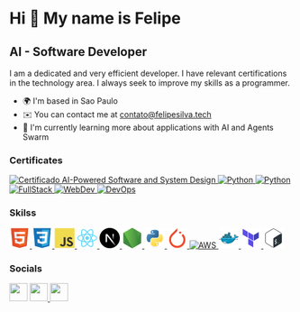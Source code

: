 Hi 👋 My name is Felipe
=======================

AI - Software Developer
-----------------------------

I am a dedicated and very efficient developer. I have relevant certifications in the technology area. I always seek to improve my skills as a programmer.

* 🌍  I'm based in Sao Paulo
* ✉️  You can contact me at [contato@felipesilva.tech](mailto:contato@felipesilva.tech)
* 🧠  I'm currently learning more about applications with AI and Agents Swarm

### Certificates

<p align="left">
  <!-- Certificado AI-Powered Software and System Design -->
  <a href="https://www.coursera.org/account/accomplishments/verify/K3OJR3TODF1E" target="_blank" rel="noreferrer">
    <img src="https://assets.zyrosite.com/YBgEyWxyOWC5zP2j/ai-powered-software-and-system-design-AVL1QveX7rTDeVQv.png" 
         width="185" height="185" alt="Certificado AI-Powered Software and System Design" />
  </a>

  <!-- Certificado Python (edX) -->
  <a href="https://courses.edx.org/certificates/b16d3caf284d4ea4834d0d498841604d?_gl=1*cefdsr*_ga*MjExMDg1OTQxMy4xNjkwNzQ0MDEz*_ga_D3KS4KMDT0*MTY5MTE1MDQ0MS4xMi4wLjE2OTExNTA0NDEuNjAuMC4w" target="_blank" rel="noreferrer">
    <img src="https://assets.zyrosite.com/cdn-cgi/image/format=auto,w=194,h=187,fit=crop/YBgEyWxyOWC5zP2j/broches-certificados-Yle2jgQgzDhoG6La.png" 
         width="185" height="185" alt="Python" />
  </a>

  <!-- Certificado Python (Coursera) -->
  <a href="https://www.coursera.org/account/accomplishments/professional-cert/4ZSXDWNT6D7Z" target="_blank" rel="noreferrer">
    <img src="https://assets.zyrosite.com/cdn-cgi/image/format=auto,w=173,h=182,fit=crop/YBgEyWxyOWC5zP2j/python-YZ9MQJbGKRt9BVOn.png" 
         width="185" height="185" alt="Python" />
  </a>

  <!-- Certificado FullStack -->
  <a href="https://www.coursera.org/account/accomplishments/specialization/59AWCNW9V99P" target="_blank" rel="noreferrer">
    <img src="https://assets.zyrosite.com/cdn-cgi/image/format=auto,w=179,h=182,fit=crop/YBgEyWxyOWC5zP2j/fullstack-YNqDbxyNoqIWypVZ.png" 
         width="185" height="185" alt="FullStack" />
  </a>

  <!-- Certificado Web Development (Meta) -->
  <a href="https://www.coursera.org/account/accomplishments/verify/M5AK958ZW27L" target="_blank" rel="noreferrer">
    <img src="https://assets.zyrosite.com/cdn-cgi/image/format=auto,w=173,h=168,fit=crop/YBgEyWxyOWC5zP2j/meta-m7V29nwP4LSyrgMO.png" 
         width="185" height="185" alt="WebDev" />
  </a>

  <!-- Certificado DevOps -->
  <a href="https://www.coursera.org/account/accomplishments/verify/5E33JTQYMD68" target="_blank" rel="noreferrer">
    <img src="https://assets.zyrosite.com/cdn-cgi/image/format=auto,w=187,h=185,fit=crop/YBgEyWxyOWC5zP2j/devops-YX42V6aZeWHbB4R6.png" 
         width="185" height="185" alt="DevOps" />
  </a>
</p>


### Skilss

<p align="left">
  <a href="https://developer.mozilla.org/en-US/docs/Glossary/HTML5" target="_blank" rel="noreferrer">
    <img src="https://raw.githubusercontent.com/devicons/devicon/master/icons/html5/html5-original.svg" width="36" height="36" alt="HTML5" />
  </a>
  <a href="https://www.w3.org/TR/CSS/#css" target="_blank" rel="noreferrer">
    <img src="https://raw.githubusercontent.com/devicons/devicon/master/icons/css3/css3-original.svg" width="36" height="36" alt="CSS3" />
  </a>
  <a href="https://developer.mozilla.org/en-US/docs/Web/JavaScript" target="_blank" rel="noreferrer">
    <img src="https://raw.githubusercontent.com/devicons/devicon/master/icons/javascript/javascript-original.svg" width="36" height="36" alt="JavaScript" />
  </a>
  <a href="https://reactjs.org/" target="_blank" rel="noreferrer">
    <img src="https://raw.githubusercontent.com/devicons/devicon/master/icons/react/react-original.svg" width="36" height="36" alt="React" />
  </a>
  <a href="https://nextjs.org/docs" target="_blank" rel="noreferrer">
    <img src="https://raw.githubusercontent.com/devicons/devicon/master/icons/nextjs/nextjs-original.svg" width="36" height="36" alt="NextJs" />
  </a>
  <a href="https://nodejs.org/en/" target="_blank" rel="noreferrer">
    <img src="https://raw.githubusercontent.com/devicons/devicon/master/icons/nodejs/nodejs-original.svg" width="36" height="36" alt="NodeJS" />
  </a>
  <a href="https://www.python.org/" target="_blank" rel="noreferrer">
    <img src="https://raw.githubusercontent.com/devicons/devicon/master/icons/python/python-original.svg" width="36" height="36" alt="Python" />
  </a>
  <a href="https://pytorch.org/" target="_blank" rel="noreferrer">
    <img src="https://raw.githubusercontent.com/devicons/devicon/master/icons/pytorch/pytorch-original.svg" width="36" height="36" alt="PyTorch" />
  </a>
  <a href="https://aws.amazon.com/" target="_blank" rel="noreferrer">
    <img src="https://raw.githubusercontent.com/gilbarbara/logos/master/logos/aws.svg" width="36" height="36" alt="AWS" />
  </a>
  <a href="https://www.docker.com/" target="_blank" rel="noreferrer">
    <img src="https://raw.githubusercontent.com/devicons/devicon/master/icons/docker/docker-original.svg" width="36" height="36" alt="Docker" />
  </a>
  <a href="https://www.terraform.io/" target="_blank" rel="noreferrer">
    <img src="https://raw.githubusercontent.com/devicons/devicon/master/icons/terraform/terraform-original.svg" width="36" height="36" alt="Terraform" />
  </a>
  <a href="https://www.gnu.org/software/bash/" target="_blank" rel="noreferrer">
    <img src="https://raw.githubusercontent.com/devicons/devicon/master/icons/bash/bash-original.svg" width="36" height="36" alt="Bash" />
  </a>
</p>



### Socials

<p align="left"> <a href="https://www.github.com/felipeOliveira-1" target="_blank" rel="noreferrer"><img src="https://raw.githubusercontent.com/danielcranney/readme-generator/main/public/icons/socials/github.svg" width="32" height="32" /></a> <a href="https://twitter.com/fs_tech_" target="_blank" rel="noreferrer"><img src="https://raw.githubusercontent.com/danielcranney/readme-generator/main/public/icons/socials/twitter.svg" width="32" height="32" /> <a href="https://www.linkedin.com/in/felipe-de-oliveira-s/" target="_blank" rel="noreferrer"><img src="https://raw.githubusercontent.com/danielcranney/readme-generator/main/public/icons/socials/linkedin.svg" width="32" height="32" /></a></p>


